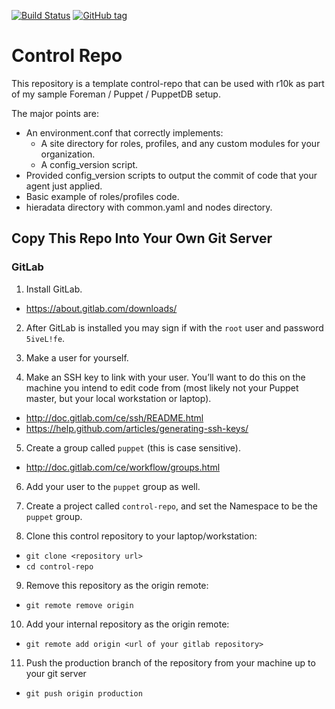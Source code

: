 [![Build Status][travis-img-master]][travis-ci]
[![GitHub tag][gh-tag-img]][gh-link]

# Control Repo

This repository is a template control-repo that can be used with r10k as part of
my sample Foreman / Puppet / PuppetDB setup.

The major points are:
 - An environment.conf that correctly implements:
   - A site directory for roles, profiles, and any custom modules for your organization.
   - A config_version script.
 - Provided config_version scripts to output the commit of code that your agent just applied.
 - Basic example of roles/profiles code.
 - hieradata directory with common.yaml and nodes directory.

## Copy This Repo Into Your Own Git Server

### GitLab

1. Install GitLab.
 - https://about.gitlab.com/downloads/

2. After GitLab is installed you may sign if with the `root` user and password `5iveL!fe`.

3. Make a user for yourself.

4. Make an SSH key to link with your user. You’ll want to do this on the machine you intend to edit code from (most likely not your Puppet master, but your local workstation or laptop).
 - http://doc.gitlab.com/ce/ssh/README.html
 - https://help.github.com/articles/generating-ssh-keys/

5. Create a group called `puppet` (this is case sensitive).
 - http://doc.gitlab.com/ce/workflow/groups.html

6. Add your user to the `puppet` group as well.

7. Create a project called `control-repo`, and set the Namespace to be the `puppet` group.

8. Clone this control repository to your laptop/workstation:
 - `git clone <repository url>`
 - `cd control-repo`

9. Remove this repository as the origin remote:
 - `git remote remove origin`

10. Add your internal repository as the origin remote:
 - `git remote add origin <url of your gitlab repository>`

11. Push the production branch of the repository from your machine up to your git server
 - `git push origin production`


 [gh-tag-img]: https://img.shields.io/github/tag/genebean/control-repo.svg
 [gh-link]: https://github.com/genebean/control-repo
 [travis-ci]: https://travis-ci.org/genebean/control-repo
 [travis-img-master]: https://img.shields.io/travis/genebean/control-repo/master.svg
